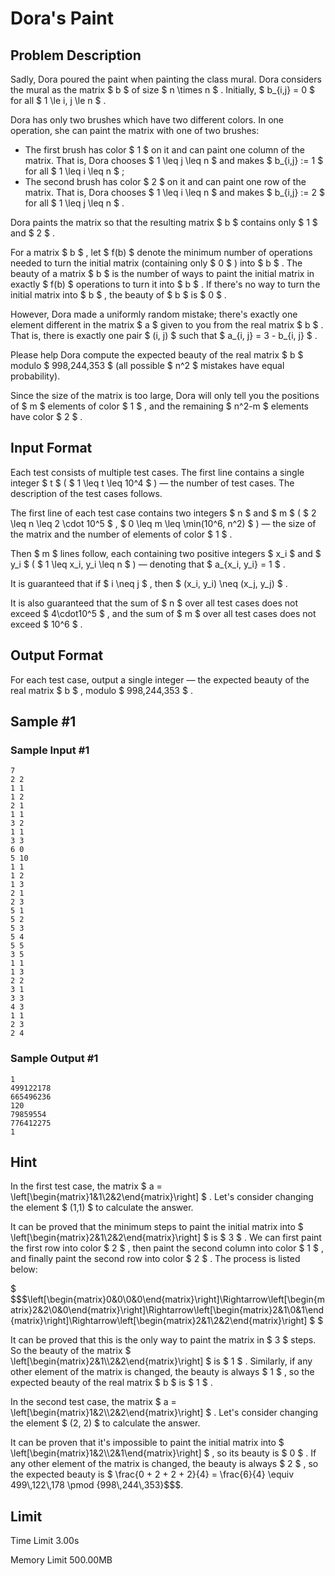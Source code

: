 # Dora's Paint

## Problem Description

Sadly, Dora poured the paint when painting the class mural. Dora considers the mural as the matrix $ b $ of size $ n \times n $ . Initially, $ b_{i,j} = 0 $ for all $ 1 \le i, j \le n $ .

Dora has only two brushes which have two different colors. In one operation, she can paint the matrix with one of two brushes:

- The first brush has color $ 1 $ on it and can paint one column of the matrix. That is, Dora chooses $ 1 \leq j \leq n $ and makes $ b_{i,j} := 1 $ for all $ 1 \leq i \leq n $ ;
- The second brush has color $ 2 $ on it and can paint one row of the matrix. That is, Dora chooses $ 1 \leq i \leq n $ and makes $ b_{i,j} := 2 $ for all $ 1 \leq j \leq n $ .

Dora paints the matrix so that the resulting matrix $ b $ contains only $ 1 $ and $ 2 $ .

For a matrix $ b $ , let $ f(b) $ denote the minimum number of operations needed to turn the initial matrix (containing only $ 0 $ ) into $ b $ . The beauty of a matrix $ b $ is the number of ways to paint the initial matrix in exactly $ f(b) $ operations to turn it into $ b $ . If there's no way to turn the initial matrix into $ b $ , the beauty of $ b $ is $ 0 $ .

However, Dora made a uniformly random mistake; there's exactly one element different in the matrix $ a $ given to you from the real matrix $ b $ . That is, there is exactly one pair $ (i, j) $ such that $ a_{i, j} = 3 - b_{i, j} $ .

Please help Dora compute the expected beauty of the real matrix $ b $ modulo $ 998\,244\,353 $ (all possible $ n^2 $ mistakes have equal probability).

Since the size of the matrix is too large, Dora will only tell you the positions of $ m $ elements of color $ 1 $ , and the remaining $ n^2-m $ elements have color $ 2 $ .

## Input Format

Each test consists of multiple test cases. The first line contains a single integer $ t $ ( $ 1 \leq t \leq 10^4 $ ) — the number of test cases. The description of the test cases follows.

The first line of each test case contains two integers $ n $ and $ m $ ( $ 2 \leq n \leq 2 \cdot 10^5 $ , $ 0 \leq m \leq \min(10^6, n^2) $ ) — the size of the matrix and the number of elements of color $ 1 $ .

Then $ m $ lines follow, each containing two positive integers $ x_i $ and $ y_i $ ( $ 1 \leq x_i, y_i \leq n $ ) — denoting that $ a_{x_i, y_i} = 1 $ .

It is guaranteed that if $ i \neq j $ , then $ (x_i, y_i) \neq (x_j, y_j) $ .

It is also guaranteed that the sum of $ n $ over all test cases does not exceed $ 4\cdot10^5 $ , and the sum of $ m $ over all test cases does not exceed $ 10^6 $ .

## Output Format

For each test case, output a single integer — the expected beauty of the real matrix $ b $ , modulo $ 998\,244\,353 $ .

## Sample #1

### Sample Input #1

```
7
2 2
1 1
1 2
2 1
1 1
3 2
1 1
3 3
6 0
5 10
1 1
1 2
1 3
2 1
2 3
5 1
5 2
5 3
5 4
5 5
3 5
1 1
1 3
2 2
3 1
3 3
4 3
1 1
2 3
2 4
```

### Sample Output #1

```
1
499122178
665496236
120
79859554
776412275
1
```

## Hint

In the first test case, the matrix $ a = \left[\begin{matrix}1&1\\2&2\end{matrix}\right] $ . Let's consider changing the element $ (1,1) $ to calculate the answer.

It can be proved that the minimum steps to paint the initial matrix into $ \left[\begin{matrix}2&1\\2&2\end{matrix}\right] $ is $ 3 $ . We can first paint the first row into color $ 2 $ , then paint the second column into color $ 1 $ , and finally paint the second row into color $ 2 $ . The process is listed below:

 $ $$$\left[\begin{matrix}0&0\\0&0\end{matrix}\right]\Rightarrow\left[\begin{matrix}2&2\\0&0\end{matrix}\right]\Rightarrow\left[\begin{matrix}2&1\\0&1\end{matrix}\right]\Rightarrow\left[\begin{matrix}2&1\\2&2\end{matrix}\right] $ $ </p><p>It can be proved that this is the only way to paint the matrix in  $ 3 $  steps. So the beauty of the matrix  $ \\left\[\\begin{matrix}2&amp;1\\\\2&amp;2\\end{matrix}\\right\] $  is  $ 1 $ . Similarly, if any other element of the matrix is changed, the beauty is always  $ 1 $ , so the expected beauty of the real matrix  $ b $  is  $ 1 $ .</p><p>In the second test case, the matrix  $ a = \\left\[\\begin{matrix}1&amp;2\\\\2&amp;2\\end{matrix}\\right\] $ . Let's consider changing the element  $ (2, 2) $  to calculate the answer.</p><p>It can be proven that it's impossible to paint the initial matrix into  $ \\left\[\\begin{matrix}1&amp;2\\\\2&amp;1\\end{matrix}\\right\] $ , so its beauty is  $ 0 $ . If any other element of the matrix is changed, the beauty is always  $ 2 $ , so the expected beauty is  $ \\frac{0 + 2 + 2 + 2}{4} = \\frac{6}{4} \\equiv 499\\,122\\,178 \\pmod {998\\,244\\,353}$$$.

## Limit



Time Limit
3.00s

Memory Limit
500.00MB